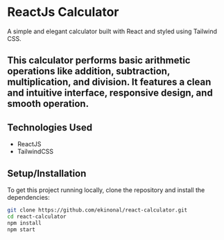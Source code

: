 # ReactJs Calculator

A simple and elegant calculator built with React and styled using Tailwind CSS.

## This calculator performs basic arithmetic operations like addition, subtraction, multiplication, and division. It features a clean and intuitive interface, responsive design, and smooth operation.


## Technologies Used

- ReactJS
- TailwindCSS

## Setup/Installation

To get this project running locally, clone the repository and install the dependencies:

```bash
git clone https://github.com/ekinonal/react-calculator.git
cd react-calculator
npm install
npm start
